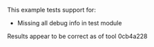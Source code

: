 This example tests support for:

* Missing all debug info in test module

Results appear to be correct as of tool 0cb4a228
